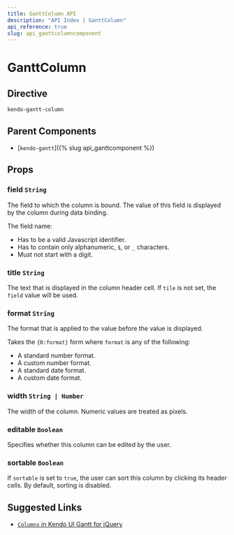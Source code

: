```yaml
---
title: GanttColumn API
description: "API Index | GanttColumn"
api_reference: true
slug: api_ganttcolumncomponent
---
```


# GanttColumn

## Directive

`kendo-gantt-column`

## Parent Components

* [`kendo-gantt`]({% slug api_ganttcomponent %})

## Props

### field `String`

The field to which the column is bound. The value of this field is displayed by the column during data binding.

The field name:

* Has to be a valid Javascript identifier.
* Has to contain only alphanumeric, `$`, or `_` characters.
* Must not start with a digit.

### title `String`

The text that is displayed in the column header cell. If `tile` is not set, the `field` value will be used.

### format `String`

The format that is applied to the value before the value is displayed.

Takes the `{0:format}` form where `format` is any of the following:

* A standard number format.
* A custom number format.
* A standard date format.
* A custom date format.

### width `String | Number`

The width of the column. Numeric values are treated as pixels.

### editable `Boolean`

Specifies whether this column can be edited by the user.

### sortable `Boolean`

If `sortable` is set to `true`, the user can sort this column by clicking its header cells. By default, sorting is disabled.

## Suggested Links

* [`Columns` in Kendo UI Gantt for jQuery](https://docs.telerik.com/kendo-ui/api/javascript/ui/gantt/configuration/columns)
